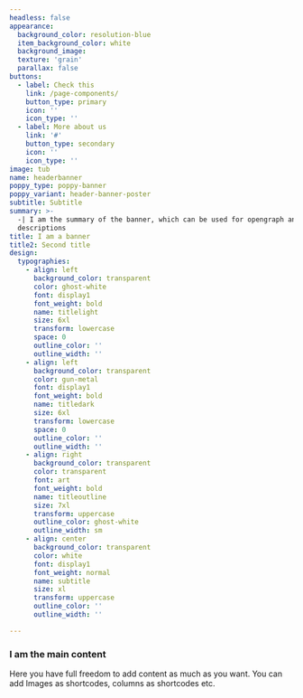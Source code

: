 ```yaml
---
headless: false
appearance:
  background_color: resolution-blue
  item_background_color: white
  background_image:
  texture: 'grain'
  parallax: false
buttons:
  - label: Check this
    link: /page-components/
    button_type: primary
    icon: ''
    icon_type: ''
  - label: More about us
    link: '#'
    button_type: secondary
    icon: ''
    icon_type: ''
image: tub
name: headerbanner
poppy_type: poppy-banner
poppy_variant: header-banner-poster
subtitle: Subtitle
summary: >-
  -| I am the summary of the banner, which can be used for opengraph and SEO
  descriptions
title: I am a banner
title2: Second title
design:
  typographies:
    - align: left
      background_color: transparent
      color: ghost-white
      font: display1
      font_weight: bold
      name: titlelight
      size: 6xl
      transform: lowercase
      space: 0
      outline_color: ''
      outline_width: ''
    - align: left
      background_color: transparent
      color: gun-metal
      font: display1
      font_weight: bold
      name: titledark
      size: 6xl
      transform: lowercase
      space: 0
      outline_color: ''
      outline_width: ''
    - align: right
      background_color: transparent
      color: transparent
      font: art
      font_weight: bold
      name: titleoutline
      size: 7xl
      transform: uppercase
      outline_color: ghost-white
      outline_width: sm
    - align: center
      background_color: transparent
      color: white
      font: display1
      font_weight: normal
      name: subtitle
      size: xl
      transform: uppercase
      outline_color: ''
      outline_width: ''

---
```


### I am the main content
Here you have full freedom to add content as much as you want.
You can add  Images as shortcodes, columns as shortcodes etc.
